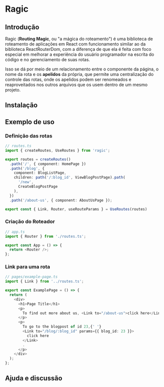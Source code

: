 # Ragic

## Introdução

Ragic (**Routing Magic**, ou "a mágica do roteamento") é uma biblioteca de roteamento de aplicações em React com funcionamento similar ao da biblioteca ReactRouterDom, com a diferença de que ela é feita com foco especial em melhorar a experiência do usuário programador na escrita do código e no gerenciamento de suas rotas.

Isso se dá por meio de um relacionamento entre o componente da página, o nome da rota e os **apelidos** da própria, que permite uma centralização do controle das rotas, onde os apelidos podem ser renomeados e reaproveitados nos outros arquivos que os usem dentro de um mesmo projeto.

## Instalação

## Exemplo de uso

### Definição das rotas

```typescript
// routes.ts
import { createRoutes, UseRoutes } from 'ragic';

export routes = createRoutes()
  .path('/', { component: HomePage })
  .path('/blog', {
    component: BlogListPage,
    children: path('/:blog_id', ViewBlogPostPage).path(
      '/new',
      CreateBlogPostPage
    ),
  })
  .path('/about-us', { component: AboutUsPage });

export const { Link, Router, useRouteParams } = UseRoutes(routes)
```

### Criação do Roteador

```typescript
// app.ts
import { Router } from './routes.ts';

export const App = () => {
  return <Router />;
};
```

### Link para uma rota

```typescript
// pages/example-page.ts
import { Link } from '../routes.ts';

export const ExamplePage = () => {
  return (
    <div>
      <h1>Page Title</h1>
      <p>
        To find out more about us, <Link to="/about-us">click here</Link>.
      </p>
      <p>
        To go to the blogpost of id 23,{' '}
        <Link to="/blog/:blog_id" params={{ blog_id: 23 }}>
          click here
        </Link>
        .
      </p>
    </div>
  );
};
```

## Ajuda e discussão
